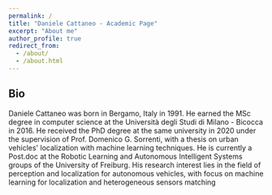 ```yaml
---
permalink: /
title: "Daniele Cattaneo - Academic Page"
excerpt: "About me"
author_profile: true
redirect_from: 
  - /about/
  - /about.html
---
```


Bio
------

Daniele Cattaneo was born in Bergamo, Italy in 1991. He earned the MSc degree in computer science at the Università degli Studi di Milano - Bicocca in 2016.
He received the PhD degree at the same university in 2020 under the supervision of Prof. Domenico G. Sorrenti, with a thesis on urban vehicles' localization with machine learning techniques.
He is currently a Post.doc at the Robotic Learning and Autonomous Intelligent Systems groups of the University of Freiburg.
His research interest lies in the field of perception and localization for autonomous vehicles, with focus on machine learning for localization and heterogeneous sensors matching

